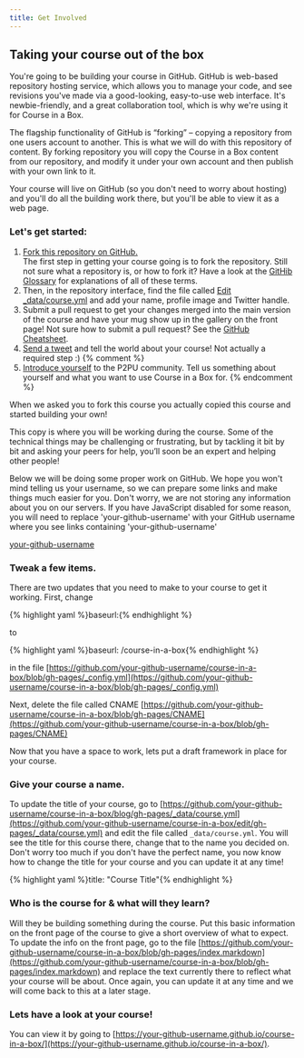 ```yaml
---
title: Get Involved
---
```


## Taking your course out of the box

You're going to be building your course in GitHub. GitHub is web-based repository hosting service, which allows you to manage your code, and see revisions you've made via a good-looking, easy-to-use web interface. It's newbie-friendly, and a great collaboration tool, which is why we're using it for Course in a Box.

The flagship functionality of GitHub is “forking” – copying a repository from one users account to another. This is what we will do with this repository of content. By forking repository you will copy the Course in a Box content from our repository, and modify it under your own account and then publish with your own link to it.

Your course will live on GitHub (so you don't need to worry about hosting) and you'll do all the building work there, but you'll be able to view it as a web page.

### Let's get started:

1. <a class="btn btn-primary" href="https://github.com/p2pu/course-in-a-box/fork" target="_blank"><i class="fa fa-code-fork"></i> Fork this repository on GitHub.</a></li> The first step in getting your course going is to fork the repository. Still not sure what a repository is, or how to fork it?  Have a look at the <a href="https://help.github.com/articles/github-glossary" >GitHib Glossary</a> for explanations of all of these terms. 
2. Then, in the repository interface, find the file called <a class="btn btn-primary" href="https://github.com/p2pu/course-in-a-box/edit/gh-pages/_data/course.yml" target="_blank"><i class="fa fa-edit"></i> Edit _data/course.yml</a> and add your name, profile image and Twitter handle.
3. Submit a pull request to get your changes merged into the main version of the course and have your mug show up in the gallery on the front page! Not sure how to submit a pull request? See the <a href="{{site.baseurl}}{% post_url 2000-01-02-github-cheatsheet %}">GitHub Cheatsheet</a>.
4. <a class="btn btn-primary" target="_blank" href="https://twitter.com/intent/tweet?url=http%3A%2F%2Fhowto.p2pu.org&text=Im%20building a course on ...&hashtags=courseinabox&via=p2pu&related=p2pu"><i class="fa fa-twitter"></i> Send a tweet</a> and tell the world about your course! Not actually a required step :)
{% comment %}
5. <a class="btn btn-primary" target="_blank" href="http://community.p2pu.org/t/please-introduce-yourself/28"><i class="fa fa-weixin"></i> Introduce yourself</a> to the P2PU community. Tell us something about yourself and what you want to use Course in a Box for.
{% endcomment %}

When we asked you to fork this course you actually copied this course and started building your own!

This copy is where you will be working during the course. Some of the technical things may be challenging or frustrating, but by tackling it bit by bit and asking your peers for help, you’ll soon be an expert and helping other people!

<div id="ghUsername-intro">
Below we will be doing some proper work on GitHub. We hope you won't mind telling us your username, so we can prepare some links and make things much easier for you. Don't worry, we are not storing any information about you on our servers. If you have JavaScript disabled for some reason, you will need to replace 'your-github-username' with your GitHub username where you see links containing 'your-github-username'
</div>

[your-github-username](https://github.com/your-github-username-set/course-in-a-box/)

### Tweak a few items.
There are two updates that you need to make to your course to get it working. First, change

{% highlight yaml %}baseurl:{% endhighlight %}

to

{% highlight yaml %}baseurl: /course-in-a-box{% endhighlight %}

in the file [https://github.com/your-github-username/course-in-a-box/blob/gh-pages/_config.yml](https://github.com/your-github-username/course-in-a-box/blob/gh-pages/_config.yml)

Next, delete the file called CNAME [https://github.com/your-github-username/course-in-a-box/blob/gh-pages/CNAME](https://github.com/your-github-username/course-in-a-box/blob/gh-pages/CNAME)

Now that you have a space to work, lets put a draft framework in place for your course.

### Give your course a name.
To update the title of your course, go to [https://github.com/your-github-username/course-in-a-box/blog/gh-pages/_data/course.yml](https://github.com/your-github-username/course-in-a-box/edit/gh-pages/_data/course.yml) and edit the file called `_data/course.yml`. You will see the title for this course there, change that to the name you decided on. Don't worry too much if you don't have the perfect name, you now know how to change the title for your course and you can update it at any time!

{% highlight yaml %}title: "Course Title"{% endhighlight %}

### Who is the course for & what will they learn?
Will they be building something during the course. Put this basic information on the front page of the course to give a short overview of what to expect. To update the info on the front page, go to the file [https://github.com/your-github-username/course-in-a-box/blob/gh-pages/index.markdown](https://github.com/your-github-username/course-in-a-box/blob/gh-pages/index.markdown) and replace the text currently there to reflect what your course will be about. Once again, you can update it at any time and we will come back to this at a later stage.

### Lets have a look at your course!

You can view it by going to [https://your-github-username.github.io/course-in-a-box/](https://your-github-username.github.io/course-in-a-box/).
